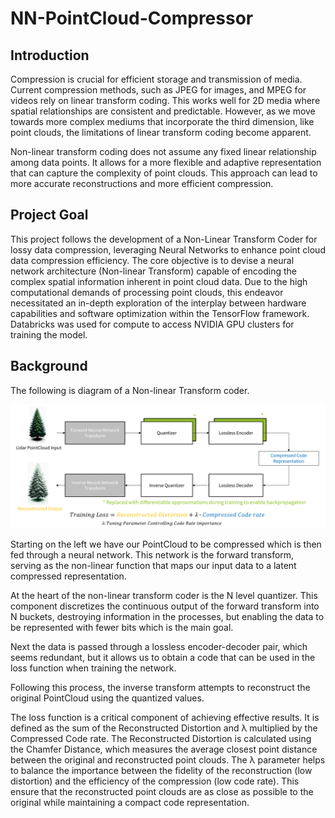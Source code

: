 # NN-PointCloud-Compressor

## Introduction
Compression is crucial for efficient storage and transmission of media. Current compression methods, such as JPEG for images, and MPEG for videos rely on linear transform coding. This works well for 2D media where spatial relationships are consistent and predictable. However, as we move towards more complex mediums that incorporate the third dimension, like point clouds, the limitations of linear transform coding become apparent.

Non-linear transform coding does not assume any fixed linear relationship among data points. It allows for a more flexible and adaptive representation that can capture the complexity of point clouds. This approach can lead to more accurate reconstructions and more efficient compression.

## Project Goal

This project follows the development of a Non-Linear Transform Coder for lossy data compression, leveraging Neural Networks to enhance point cloud data compression efficiency. The core objective is to devise a neural network architecture (Non-linear Transform) capable of encoding the complex spatial information inherent in point cloud data. Due to the high computational demands of processing point clouds, this endeavor necessitated an in-depth exploration of the interplay between hardware capabilities and software optimization within the TensorFlow framework. Databricks was used for compute to access NVIDIA GPU clusters for training the model. 

## Background

The following is diagram of a Non-linear Transform coder.

![alt text](https://github.com/ClayNdugga/NN-PointCloud-Compressor/blob/main/assets/NTC.png?raw=true)

Starting on the left we have our PointCloud to be compressed which is then fed through a neural network. This network is the forward transform, serving as the non-linear function that maps our input data to a latent compressed representation. 

At the heart of the non-linear transform coder is the N level quantizer. This component discretizes the continuous output of the forward transform into N buckets, destroying information in the processes, but enabling the data to be represented with fewer bits which is the main goal. 

Next the data is passed through a lossless encoder-decoder pair, which seems redundant, but it allows us to obtain a code that can be used in the loss function when training the network.

Following this process, the inverse transform attempts to reconstruct the original PointCloud using the quantized values.

The loss function is a critical component of achieving effective results. It is defined as the sum of the Reconstructed Distortion and λ multiplied by the Compressed Code rate. The Reconstructed Distortion is calculated using the Chamfer Distance, which measures the average closest point distance between the original and reconstructed point clouds. The λ parameter helps to balance the importance between the fidelity of the reconstruction (low distortion) and the efficiency of the compression (low code rate). This ensure that the reconstructed point clouds are as close as possible to the original while maintaining a compact code representation.
